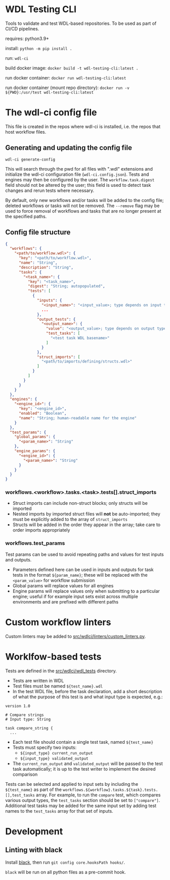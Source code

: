 # WDL Testing CLI

Tools to validate and test WDL-based repositories. To be used as part of CI/CD pipelines.

requires: python3.9+

install: `python -m pip install .`

run: `wdl-ci`

build docker image: `docker build -t wdl-testing-cli:latest .`

run docker container: `docker run wdl-testing-cli:latest`

run docker container (mount repo directory): `docker run -v ${PWD}:/usr/test wdl-testing-cli:latest`


# The wdl-ci config file

This file is created in the repos where wdl-ci is installed, i.e. the repos that host workflow files.


## Generating and updating the config file

`wdl-ci generate-config`

This will search through the pwd for all files with ".wdl" extensions and initialize the wdl-ci configuration file (`wdl-ci.config.json`). Tests and engines may then be configured by the user. The `workflow.task.digest` field should not be altered by the user; this field is used to detect task changes and rerun tests where necessary.

By default, only new workflows and/or tasks will be added to the config file; deleted workflows or tasks will not be removed. The `--remove` flag may be used to force removal of workflows and tasks that are no longer present at the specified paths.


## Config file structure

```json
{
  "workflows": {
    "<path/to/workflow.wdl>": {
      "key": "<path/to/workflow.wdl>",
      "name": "String",
      "description": "String",
      "tasks": {
        "<task_name>": {
          "key": "<task_name>",
          "digest": "String; autopopulated",
          "tests": [
            {
              "inputs": {
                "<input_name>": "<input_value>; type depends on input type",
                ...
              },
              "output_tests": {
                "<output_name>": {
                  "value": "<output_value>; type depends on output type",
                  "test_tasks": [
                    "<test task WDL basename>"
                  ]
                }
              },
              "struct_imports": [
                "<path/to/imports/defining/structs.wdl>"
              ]
            }
          ]
        }
      }
    }
  },
  "engines": {
    "<engine_id>": {
      "key": "<engine_id>",
      "enabled": "Boolean",
      "name": "String; human-readable name for the engine"
    }
  },
  "test_params": {
    "global_params": {
      "<param_name>": "String"
    },
    "engine_params": {
      "<engine_id>": {
        "<param_name>": "String"
      }
    }
  }
}
```

### workflows.\<workflow>.tasks.\<task>.tests[].struct_imports

- Struct imports can include non-struct blocks; only structs will be imported
- Nested imports by imported struct files will **not** be auto-imported; they must be explicitly added to the array of `struct_imports`
- Structs will be added in the order they appear in the array; take care to order imports appropriately


### workflows.test_params

Test params can be used to avoid repeating paths and values for test inputs and outputs.

- Parameters defined here can be used in inputs and outputs for task tests in the format `${param_name}`; these will be replaced with the `<param_value>` for workflow submission
- Global params will replace values for all engines
- Engine params will replace values only when submitting to a particular engine; useful if for example input sets exist across multiple environments and are prefixed with different paths


# Custom workflow linters

Custom linters may be added to [src/wdlci/linters/custom_linters.py](src/wdlci/linters/custom_linters.py).


# Worklfow-based tests

Tests are defined in the [src/wdlci/wdl_tests](src/wdlci/wdl_tests) directory.

- Tests are written in WDL
- Test files must be named `${test_name}.wdl`
- In the test WDL file, before the task declaration, add a short description of what the purpose of this test is and what input type is expected, e.g.:

```
version 1.0

# Compare strings
# Input type: String

task compare_string {
  ...
```

- Each test file should contain a single test task, named `${test_name}`
- Tests must specify two inputs:
  - `${input_type} current_run_output`
  - `${input_type} validated_output`
- The `current_run_output` and `validated_output` will be passed to the test task automatically; it is up to the test writer to implement the desired comparison


Tests can be selected and applied to input sets by including the `${test_name}` as part of the `workflows.${workflow}.tasks.${task}.tests.[],test_tasks` array. For example, to run the `compare` test, which compares various output types, the `test_tasks` section should be set to `["compare"]`. Additional test tasks may be added for the same input set by adding test names to the `test_tasks` array for that set of inputs.


# Development

## Linting with black

Install [black](https://github.com/psf/black), then run `git config core.hooksPath hooks/`.

`black` will be run on all python files as a pre-commit hook.
